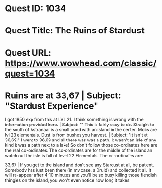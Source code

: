 # Quest ID: 1034
# Quest Title: The Ruins of Stardust
# Quest URL: https://www.wowhead.com/classic/quest=1034
# Ruins are at 33,67 | Subject: "Stardust Experience"
I got 1850 exp from this at LVL 21. I think something is wrong with the information provided here. | Subject: "<Blank>"
This is fairly easy to do.
Straight to the south of Astranaar is a small pond with an island in the center. Mobs are lvl 23 elementals. Dust is from bushes you harvest. | Subject: "It isn't at 36,69!"
I went to 36,69 and all there was was a path. It wasn't an isle of any kind it was a path next to a lake! So don't follow those co-ordinates here are the real co-ordinates. The co-ordinates are for the middle of the island an watch out the isle is full of level 22 Elementals. The co-ordinates are:

33,67 | If you get to the island and don't see any Stardust at all, be patient. Somebody has just been there (in my case, a Druid) and collected it all. It will re-appear after 4-10 minutes and you'll be so busy killing those fiendish thingies on the island, you won't even notice how long it takes.